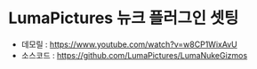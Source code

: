# LumaPictures 뉴크 플러그인 셋팅

- 데모릴 : https://www.youtube.com/watch?v=w8CP1WixAvU
- 소스코드 : https://github.com/LumaPictures/LumaNukeGizmos